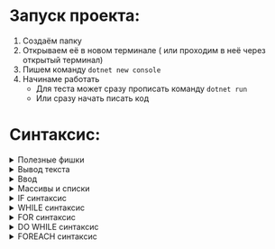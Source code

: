 # Запуск проекта:

1. Создаём папку
2. Открываем её в новом терминале ( или проходим в неё через открытый терминал)
3. Пишем команду `dotnet new console`
4. Начинаме работать
   - Для теста может сразу прописать команду `dotnet run`
   - Или сразу начать писать код

# Синтаксис:

<details><summary>Полезные фишки</summary>
<p>

```C++
Console.Clear(); /* Очистка терминала ( экрана) */
Console.ReadLine();/* В конце программы ожидает ENTER */
```

</p>
</details>

<details><summary>Вывод текста</summary>
<p>

```C++
/* Печать без перехода на новую строку*/
Console.Write("Text");
/* Печать с преходом на новую строчку*/
Console.WriteLine("Text");
Console.Write("Text\n"); /* внутири \n используется как перенос строки */
Write($"Text {name} and {age}") /* выводит текст и использует параметры */
Write($"Text {0} and {1}",name , age) /* выводит текст и использует параметры */
Write("Text - " + a + " Next - " + b)
```

</p>
</details>

<details><summary>Ввод</summary>
<p>

```C++
Console.ReadLine(); /* Вводит СТРОЧКУ введённую в терминал */
/* ВАЖНО! ввод всегда строчный! */
int a = int.Parse(Console.ReadLine()); /* То что вводится перевожится в int */
int a = Convert.ToInt(Console.ReadLine()); /* То что вводится перевожится в int */
Console.ReadKey(); /* Вроде как собирает нажатие кнопки */
/* Схема записи нажатия кнопки */
Console.WriteLine("Press a Button");
ConsoleKeyInfo but = Console.ReadKey();
Console.WriteLine(but.Key.ToString());
```

</p>
</details>

<details><summary>Массивы и списки</summary>
<p>

### Массивы:

```C++
/* Создание массива */
int[] array = new int[10];
int[] array1 = new int[] { 1, 3, 5, 7, 9 };
/* Замена или вывод */
array[0] = 20;
Console.WriteLine(array[1]);
/* Длина массива */
array.Length
```

### Списки:

```C++
/* Создание списка */
List<string> people = new List<string>(16);
List<string> people = new List<string>(){"Tom","Bill","Kate",};
/* Добавление эллемента в список */
people.Add("Bob");/* Вставляет в конец */
people.Incert(0,"Bob");/* Вставляет в начало */
/* Удаление эллемента из списока */
people.RemoveAt(1)/* Удалаяет эллемент под индексом 1*/
people.Remove("Tom")/* Удалаяет эллемент Том*/
/* Поиск эллемента */
people.Contains("Bob") /* Проверяет есть ли в списке Боб */
people.Exists(p => p.Length == 3)/* Проверяет если ли эллемент длиной 3 символа */
people.Find(p => p.Length == 3)/* Находит первого у кого в эллементе 3 символа */
people.FindAll(p => p.Length == 3)/* Находит всех у кого в эллементе 3 символа */
/* Длина списка */
people.Count /* Длина списка */
```

</p>
</details>

<details><summary>IF синтаксис</summary>
<p>

```C++
/* Стандартный вариант */
if ( a > b )
{
   Console.Write($" {a} > {b}");
}
else if ( a < b )
{
   Console.Write($" {a} < {b}");
}
else
{
   Console.Write($" {a} = {b}");
}
/* Короткий вариант */
if ( a > b ) Console.Write($" {a} > {b}");
else if ( a < b ) Console.Write($" {a} < {b}");
else Console.Write($" {a} = {b}");
/* Особый вариант */
int z = x < y ? (x+y) : (x-y)/* Нужно практиковаться - если True первая формула, если false вторая */

```

</p>
</details>

<details><summary>WHILE синтаксис</summary>
<p>

```C++
while ( i < length)
{
   Console.WriteLine("Test {i}");
   i++;
}

```

</p>
</details>

<details><summary>FOR синтаксис</summary>
<p>

```C++
/* Цикл стандартный */
for (int i = 0; i<length ; i++)
{
   Console.WriteLine("Test {i}");
}
/* Цикл не стандартный */
for (Console.WriteLine("Начало выполнения цикла"); i < 4; Console.WriteLine($"i = {i}"))
{
    i++;
}
for (int i = 1, j = 1; i < 10; i++, j++)
    Console.WriteLine($"{i * j}");

```

</p>
</details>

<details><summary>DO WHILE синтаксис</summary>
<p>

```C++
/* Схема цикла */
int i = 6;
do
{
    Console.WriteLine(i);
    i--;
}
while (i > 0);
```

</p>
</details>

<details><summary>FOREACH синтаксис</summary>
<p>

```C++
/* Схема цикла */
foreach(char c in "Tom")
{
    Console.WriteLine(c);
}
```

</p>
</details>